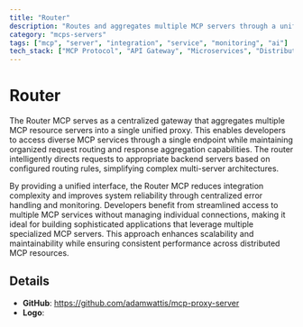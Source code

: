 ```yaml
---
title: "Router"
description: "Routes and aggregates multiple MCP servers through a unified proxy for centralized access and request management."
category: "mcps-servers"
tags: ["mcp", "server", "integration", "service", "monitoring", "ai"]
tech_stack: ["MCP Protocol", "API Gateway", "Microservices", "Distributed Systems"]
---
```


# Router

The Router MCP serves as a centralized gateway that aggregates multiple MCP resource servers into a single unified proxy. This enables developers to access diverse MCP services through a single endpoint while maintaining organized request routing and response aggregation capabilities. The router intelligently directs requests to appropriate backend servers based on configured routing rules, simplifying complex multi-server architectures.

By providing a unified interface, the Router MCP reduces integration complexity and improves system reliability through centralized error handling and monitoring. Developers benefit from streamlined access to multiple MCP services without managing individual connections, making it ideal for building sophisticated applications that leverage multiple specialized MCP servers. This approach enhances scalability and maintainability while ensuring consistent performance across distributed MCP resources.

## Details

- **GitHub**: https://github.com/adamwattis/mcp-proxy-server
- **Logo**: 
